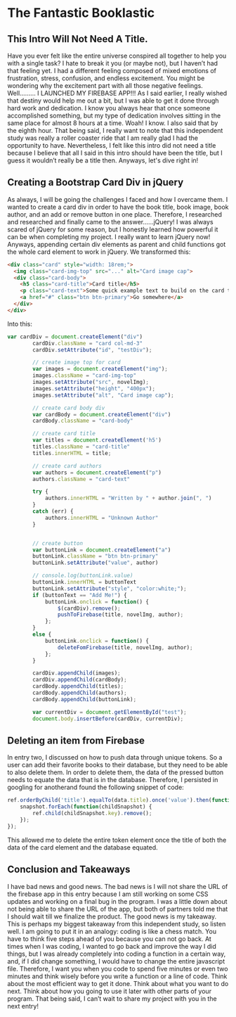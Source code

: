 # The Fantastic Booklastic

## This Intro Will Not Need A Title.

Have you ever felt like the entire universe conspired all together to help you with a single task? I hate to break it you (or maybe not), but I haven’t had that feeling yet. I had a different feeling composed of mixed emotions of frustration, stress, confusion, and endless excitement. You might be wondering why the excitement part with all those negative feelings. Well……… I LAUNCHED MY FIREBASE APP!!! As I said earlier, I really wished that destiny would help me out a bit, but I was able to get it done through hard work and dedication. I know you always hear that once someone accomplished something, but my type of dedication involves sitting in the same place for almost 8 hours at a time. Woah! I know. I also said that by the eighth hour. That being said, I really want to note that this independent study was really a roller coaster ride that I am really glad I had the opportunity to have. Nevertheless, I felt like this intro did not need a title because I believe that all I said in this intro should have been the title, but I guess it wouldn’t really be a title then. Anyways, let's dive right in!

## Creating a Bootstrap Card Div in jQuery

As always, I will be going the challenges I faced and how I overcame them. I wanted to create a card div in order to have the book title, book image, book author, and an add or remove button in one place. Therefore, I researched and researched and finally came to the answer…...jQuery! I was always scared of jQuery for some reason, but I honestly learned how powerful it can be when completing my project. I really want to learn jQuery now! Anyways, appending certain div elements as parent and child functions got the whole card element to work in jQuery.
We transformed this:
``` html
<div class="card" style="width: 18rem;">
  <img class="card-img-top" src="..." alt="Card image cap">
  <div class="card-body">
    <h5 class="card-title">Card title</h5>
    <p class="card-text">Some quick example text to build on the card title and make up the bulk of the card's content.</p>
    <a href="#" class="btn btn-primary">Go somewhere</a>
  </div>
</div>
``` 
Into this:

```javascript
var cardDiv = document.createElement("div")
        cardDiv.className = "card col-md-3"
        cardDiv.setAttribute("id", "testDiv");

        // create image top for card
        var images = document.createElement("img");
        images.className = "card-img-top"
        images.setAttribute("src", novelImg);
        images.setAttribute("height", "400px");
        images.setAttribute("alt", "Card image cap");

        // create card body div
        var cardBody = document.createElement("div")
        cardBody.className = "card-body"

        // create card title
        var titles = document.createElement('h5')
        titles.className = "card-title"
        titles.innerHTML = title;

        // create card authors
        var authors = document.createElement("p")
        authors.className = "card-text"

        try {
            authors.innerHTML = "Written by " + author.join(", ")
        }
        catch (err) {
            authors.innerHTML = "Unknown Author"
        }


        // create button
        var buttonLink = document.createElement("a")
        buttonLink.className = "btn btn-primary"
        buttonLink.setAttribute("value", author)

        // console.log(buttonLink.value)
        buttonLink.innerHTML = buttonText
        buttonLink.setAttribute("style", "color:white;");
        if (buttonText == "Add Me!") {
            buttonLink.onclick = function() {
                $(cardDiv).remove();
                pushToFirebase(title, novelImg, author);
            };
        }
        else {
            buttonLink.onclick = function() {
                deleteFomFirebase(title, novelImg, author);
            };
        }

        cardDiv.appendChild(images);
        cardDiv.appendChild(cardBody);
        cardBody.appendChild(titles);
        cardBody.appendChild(authors);
        cardBody.appendChild(buttonLink);

        var currentDiv = document.getElementById("test");
        document.body.insertBefore(cardDiv, currentDiv);
```

## Deleting an item from Firebase

In entry two, I discussed on how to push data through unique tokens. So a user can add their favorite books to their database, but they need to be able to also delete them. In order to delete them, the data of the pressed button needs to equate the data that is in the database. Therefore, I persisted in googling for anotherand found the following snippet of code:
``` javascript
ref.orderByChild('title').equalTo(data.title).once('value').then(function(snapshot) {
    snapshot.forEach(function(childSnapshot) {
        ref.child(childSnapshot.key).remove();
    });
});
``` 
This allowed me to delete the entire token element once the title of both the data of the card element and the database equated.

## Conclusion and Takeaways

I have bad news and good news. The bad news is I will not share the URL of the firebase app in this entry because I am still working on some CSS updates and working on a final bug in the program. I was a little down about not being able to share the URL of the app, but both of partners told me that I should wait till we finalize the product. The good news is my takeaway. This is perhaps my biggest takeaway from this independent study, so listen well. I am going to put it in an analogy: coding is like a chess match. You have to think five steps ahead of you because you can not go back. At times when I was coding, I wanted to go back and improve the way I did things, but I was already completely into coding a function in a certain way, and, if I did change something, I would have to change the entire javascript file. Therefore, I want you when you code to spend five minutes or even two minutes and think wisely before you write a function or a line of code. Think about the most efficient way to get it done. Think about what you want to do next. Think about how you going to use it later with other parts of your program. That being said, I can’t wait to share my project with you in the next entry! 



